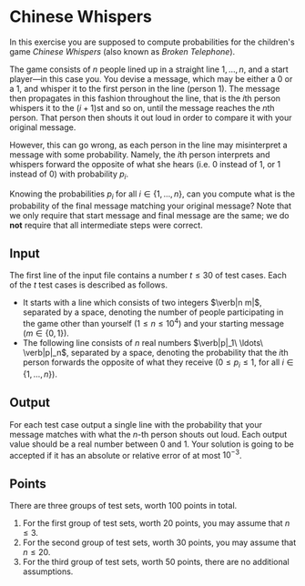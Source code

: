 # Chinese Whispers

In this exercise you are supposed to compute probabilities for the children's
game *Chinese Whispers* (also known as *Broken Telephone*).

The game consists of $n$ people lined up in a straight line $1, \ldots, n$, and
a start player—in this case you. You devise a message, which may be either a
$0$ or a $1$, and whisper it to the first person in the line (person $1$). The
message then propagates in this fashion throughout the line, that is the $i$th
person whispers it to the $(i + 1)$st and so on, until the message reaches the
$n$th person. That person then shouts it out loud in order to compare it with
your original message.

However, this can go wrong, as each person in the line may misinterpret a
message with some probability. Namely, the $i$th person interprets and whispers
forward the opposite of what she hears (i.e. $0$ instead of $1$, or $1$ instead
of $0$) with probability $p_i$.

Knowing the probabilities $p_i$ for all $i \in \{1, \ldots, n\}$, can you
compute what is the probability of the final message matching your original
message? Note that we only require that start message and final message are the
same; we do **not** require that all intermediate steps were correct.

## Input
  The first line of the input file contains a number $t \leq 30$ of test cases.
  Each of the $t$ test cases is described as follows.

  - It starts with a line which consists of two integers $\verb|n m|$,
      separated by a space, denoting the number of people participating in the
      game other than yourself ($1 \leq n \leq 10^4$) and your starting message
      ($m \in \{0, 1\}$).
  - The following line consists of $n$ real numbers $\verb|p|_1\ \ldots\
      \verb|p|_n$, separated by a space, denoting the probability that the $i$th
      person forwards the opposite of what they receive ($0 \leq p_i \leq 1$, for all $i \in \{1, \ldots, n\}$).

## Output
  For each test case output a single line with the probability that your message
  matches with what the $n$-th person shouts out loud. Each output value should
  be a real number between $0$ and $1$. Your solution is going to be accepted if
  it has an absolute or relative error of at most $10^{-3}$.

## Points
  There are three groups of test sets, worth $100$ points in total.
  
  1. For the first group of test sets, worth $20$ points, you may assume
      that $n \leq 3$.
  2. For the second group of test sets, worth $30$ points, you may assume
      that $n \leq 20$.
  3. For the third group of test sets, worth $50$ points, there are no
      additional assumptions.

